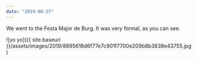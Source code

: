 ```yaml
---
date: "2019-08-27"
---
```


We went to the Festa Major de Burg. It was very formal, as you can see.

![yo yo]({{ site.baseurl }}/assets/images/2019/8895618d6f77e7c901f7700e209b8b3838e43755.jpg)
